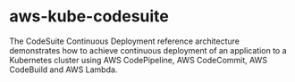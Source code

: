 # aws-kube-codesuite
The CodeSuite Continuous Deployment reference architecture demonstrates how to achieve continuous deployment of an application to a Kubernetes cluster using AWS CodePipeline, AWS CodeCommit, AWS CodeBuild and AWS Lambda.
